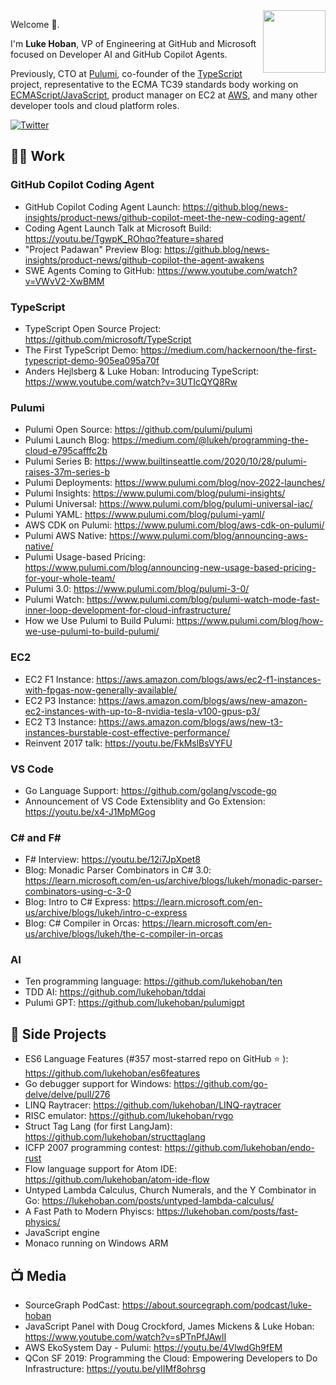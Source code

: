 <img src="https://avatars.githubusercontent.com/u/223467" width="100" align=right>

Welcome 👋.  

I'm __Luke Hoban__, VP of Engineering at GitHub and Microsoft focused on Developer AI and GitHub Copilot Agents.

Previously, CTO at [Pulumi](github.com/pulumi/pulumi), co-founder of the [TypeScript](https://github.com/Microsoft/TypeScript) project, representative to the ECMA TC39 standards body working on [ECMAScript/JavaScript](https://github.com/tc39/ecma262), product manager on EC2 at [AWS](https://github.com/aws), and many other developer tools and cloud platform roles.

[![Twitter](https://img.shields.io/twitter/url/https/twitter.com/cloudposse.svg?style=social&label=@lukehoban)](https://twitter.com/lukehoban)

## 👨‍💻 Work 

### GitHub Copilot Coding Agent

* GitHub Copilot Coding Agent Launch: https://github.blog/news-insights/product-news/github-copilot-meet-the-new-coding-agent/
* Coding Agent Launch Talk at Microsoft Build: https://youtu.be/TgwpK_ROhqo?feature=shared
* "Project Padawan" Preview Blog: https://github.blog/news-insights/product-news/github-copilot-the-agent-awakens
* SWE Agents Coming to GitHub: https://www.youtube.com/watch?v=VWvV2-XwBMM 

### TypeScript

* TypeScript Open Source Project: https://github.com/microsoft/TypeScript
* The First TypeScript Demo: https://medium.com/hackernoon/the-first-typescript-demo-905ea095a70f
* Anders Hejlsberg & Luke Hoban: Introducing TypeScript: https://www.youtube.com/watch?v=3UTIcQYQ8Rw

### Pulumi 

* Pulumi Open Source: https://github.com/pulumi/pulumi 
* Pulumi Launch Blog: https://medium.com/@lukeh/programming-the-cloud-e795cafffc2b
* Pulumi Series B: https://www.builtinseattle.com/2020/10/28/pulumi-raises-37m-series-b
* Pulumi Deployments: https://www.pulumi.com/blog/nov-2022-launches/
* Pulumi Insights: https://www.pulumi.com/blog/pulumi-insights/
* Pulumi Universal: https://www.pulumi.com/blog/pulumi-universal-iac/
* Pulumi YAML: https://www.pulumi.com/blog/pulumi-yaml/
* AWS CDK on Pulumi: https://www.pulumi.com/blog/aws-cdk-on-pulumi/
* Pulumi AWS Native: https://www.pulumi.com/blog/announcing-aws-native/
* Pulumi Usage-based Pricing: https://www.pulumi.com/blog/announcing-new-usage-based-pricing-for-your-whole-team/
* Pulumi 3.0: https://www.pulumi.com/blog/pulumi-3-0/
* Pulumi Watch: https://www.pulumi.com/blog/pulumi-watch-mode-fast-inner-loop-development-for-cloud-infrastructure/
* How we Use Pulumi to Build Pulumi: https://www.pulumi.com/blog/how-we-use-pulumi-to-build-pulumi/

### EC2

* EC2 F1 Instance: https://aws.amazon.com/blogs/aws/ec2-f1-instances-with-fpgas-now-generally-available/
* EC2 P3 Instance: https://aws.amazon.com/blogs/aws/new-amazon-ec2-instances-with-up-to-8-nvidia-tesla-v100-gpus-p3/
* EC2 T3 Instance: https://aws.amazon.com/blogs/aws/new-t3-instances-burstable-cost-effective-performance/
* Reinvent 2017 talk: https://youtu.be/FkMslBsVYFU

### VS Code

* Go Language Support: https://github.com/golang/vscode-go
* Announcement of VS Code Extensiblity and Go Extension: https://youtu.be/x4-J1MpMGog

### C# and F#

* F# Interview: https://youtu.be/12i7JpXpet8
* Blog: Monadic Parser Combinators in C# 3.0: https://learn.microsoft.com/en-us/archive/blogs/lukeh/monadic-parser-combinators-using-c-3-0
* Blog: Intro to C# Express: https://learn.microsoft.com/en-us/archive/blogs/lukeh/intro-c-express
* Blog: C# Compiler in Orcas: https://learn.microsoft.com/en-us/archive/blogs/lukeh/the-c-compiler-in-orcas

### AI

* Ten programming language: https://github.com/lukehoban/ten
* TDD AI: https://github.com/lukehoban/tddai
* Pulumi GPT: https://github.com/lukehoban/pulumigpt

## 🎁 Side Projects

* ES6 Language Features (#357 most-starred repo on GitHub :star: ): https://github.com/lukehoban/es6features
* Go debugger support for Windows: https://github.com/go-delve/delve/pull/276
* LINQ Raytracer: https://github.com/lukehoban/LINQ-raytracer
* RISC emulator: https://github.com/lukehoban/rvgo
* Struct Tag Lang (for first LangJam): https://github.com/lukehoban/structtaglang
* ICFP 2007 programming contest: https://github.com/lukehoban/endo-rust
* Flow language support for Atom IDE: https://github.com/lukehoban/atom-ide-flow
* Untyped Lambda Calculus, Church Numerals, and the Y Combinator in Go: https://lukehoban.com/posts/untyped-lambda-calculus/
* A Fast Path to Modern Phyiscs: https://lukehoban.com/posts/fast-physics/
* JavaScript engine
* Monaco running on Windows ARM

## 📺 Media

* SourceGraph PodCast: https://about.sourcegraph.com/podcast/luke-hoban
* JavaScript Panel with Doug Crockford, James Mickens & Luke Hoban: https://www.youtube.com/watch?v=sPTnPfJAwlI
* AWS EkoSystem Day - Pulumi: https://youtu.be/4VlwdGh9fEM
* QCon SF 2019: Programming the Cloud: Empowering Developers to Do Infrastructure: https://youtu.be/yIIMf8ohrsg
